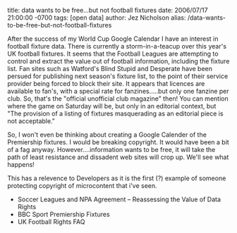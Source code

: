 title: data wants to be free...but not football fixtures
date: 2006/07/17 21:00:00 -0700
tags: [open data]
author: Jez Nicholson
alias: /data-wants-to-be-free-but-not-football-fixtures

After the success of my World Cup Google Calendar I have an interest in football fixture data. There is currently a storm-in-a-teacup over this year's UK football fixtures. It seems that the Football Leagues are attempting to control and extract the value out of football information, including the fixture list. Fan sites such as Watford's Blind Stupid and Desperate have been persued for publishing next season's fixture list, to the point of their service provider being forced to block their site. It appears that licences are available to fan's, with a special rate for fanzines.....but only one fanzine per club. So, that's the "official unofficial club magazine" then! You can mention where the game on Saturday will be, but only in an editorial context, but "The provision of a listing of fixtures masquerading as an editorial piece is not acceptable."

So, I won't even be thinking about creating a Google Calender of the Premiership fixtures. I would be breaking copyright. It would have been a bit of a fag anyway. However....information wants to be free, it will take the path of least resistance and dissadent web sites will crop up. We'll see what happens!

This has a relevence to Developers as it is the first (?) example of someone protecting copyright of microcontent that i've seen.

* Soccer Leagues and NPA Agreement – Reassessing the Value of Data Rights
* BBC Sport Premiership Fixtures
* UK Football Rights FAQ
